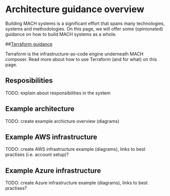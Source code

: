 # Architecture guidance overview

Building MACH systems is a significant effort that spans many technologies, systems and methodologies. On this page, we will offer some (opinionated) guidance on how to build MACH systems as a whole.


##[Terraform guidance](./terraform.md)

Terraform is the infrastructure-as-code engine underneath MACH composer. Read more about how to use Terraform (and for what) on this page.


## Resposibilities

TODO: explain about responsibilities in the system

## Example architecture

TODO: create example archicture overview (diagrams)

## Example AWS infrastructure

TODO: create AWS infrastructure example (diagrams), links to best practises (i.e. account setup)?

## Example Azure infrastructure

TODO: create Azure infrastructure example (diagrams), links to best practises?


